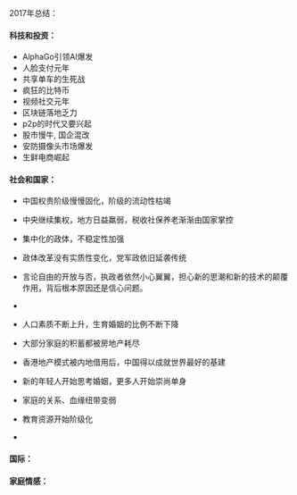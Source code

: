 2017年总结：
#### 科技和投资：
* AlphaGo引领AI爆发
* 人脸支付元年
* 共享单车的生死战
* 疯狂的比特币
* 视频社交元年
* 区块链落地乏力
* p2p的时代又要兴起
* 股市慢牛, 国企混改
* 安防摄像头市场爆发
* 生鲜电商崛起
#### 社会和国家：
* 中国权贵阶级慢慢固化，阶级的流动性枯竭
* 中央继续集权，地方日益羸弱，税收社保养老渐渐由国家掌控
* 集中化的政体，不稳定性加强
* 政体改革没有实质性变化，党军政依旧延袭传统
* 言论自由的开放与否，执政者依然小心翼翼，担心新的思潮和新的技术的颠覆作用，背后根本原因还是信心问题。
* 
* 人口素质不断上升，生育婚姻的比例不断下降

* 大部分家庭的积蓄都被房地产耗尽
* 香港地产模式被内地借用后，中国得以成就世界最好的基建
* 新的年轻人开始思考婚姻，更多人开始崇尚单身
* 家庭的关系、血缘纽带变弱
* 教育资源开始阶级化
* 
#### 国际：


#### 家庭情感：

#### 